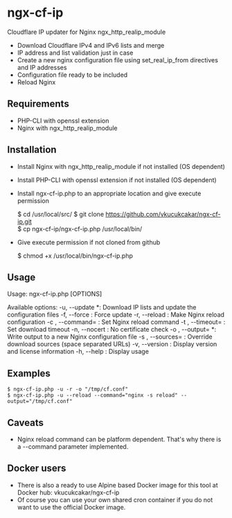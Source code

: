 # ngx-cf-ip

Cloudflare IP updater for Nginx ngx_http_realip_module

* Download Cloudflare IPv4 and IPv6 lists and merge
* IP address and list validation just in case
* Create a new nginx configuration file using set_real_ip_from directives and IP addresses
* Configuration file ready to be included
* Reload Nginx


## Requirements

* PHP-CLI with openssl extension
* Nginx with ngx_http_realip_module


## Installation

* Install Nginx with ngx_http_realip_module if not installed (OS dependent)

* Install PHP-CLI with openssl extension if not installed (OS dependent)

* Install ngx-cf-ip.php to an appropriate location and give execute permission

	$ cd /usr/local/src/
	$ git clone https://github.com/vkucukcakar/ngx-cf-ip.git	
	$ cp ngx-cf-ip/ngx-cf-ip.php /usr/local/bin/
	
* Give execute permission if not cloned from github

	$ chmod +x /usr/local/bin/ngx-cf-ip.php

## Usage

Usage: ngx-cf-ip.php [OPTIONS]

Available options:
-u, --update                       *: Download IP lists and update the configuration files
-f, --force                         : Force update
-r, --reload                        : Make Nginx reload configuration
-c <command>, --command=<command>   : Set Nginx reload command
-t <seconds>, --timeout=<seconds>   : Set download timeout
-n, --nocert                        : No certificate check
-o <filename>, --output=<filename> *: Write output to a new Nginx configuration file
-s <urls>, --sources=<urls>         : Override download sources (space separated URLs)
-v, --version                       : Display version and license information
-h, --help                          : Display usage

 
## Examples

	$ ngx-cf-ip.php -u -r -o "/tmp/cf.conf"
	$ ngx-cf-ip.php -u --reload --command="nginx -s reload" --output="/tmp/cf.conf"
	
## Caveats

* Nginx reload command can be platform dependent. That's why there is a --command parameter implemented.

## Docker users

* There is also a ready to use Alpine based Docker image for this tool at Docker hub: vkucukcakar/ngx-cf-ip
* Of course you can use your own shared cron container if you do not want to use the official Docker image.
